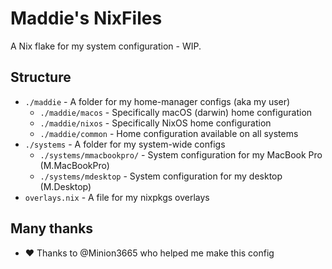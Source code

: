 # Maddie's NixFiles
A Nix flake for my system configuration - WIP.

## Structure
- `./maddie` - A folder for my home-manager configs (aka my user)
  - `./maddie/macos` - Specifically macOS (darwin) home configuration
  - `./maddie/nixos` - Specifically NixOS home configuration
  - `./maddie/common` - Home configuration available on all systems
- `./systems` - A folder for my system-wide configs
  - `./systems/mmacbookpro/` - System configuration for my MacBook Pro (M.MacBookPro)
  - `./systems/mdesktop` - System configuration for my desktop (M.Desktop)
- `overlays.nix` - A file for my nixpkgs overlays

## Many thanks
- ❤️ Thanks to @Minion3665 who helped me make this config
